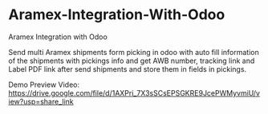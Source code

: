 # Aramex-Integration-With-Odoo
Aramex Integration with Odoo

Send multi Aramex shipments form picking in odoo with auto fill information of the shipments with pickings info and get AWB number, tracking link and Label PDF link after send shipments and store them in fields in pickings.

Demo Preview Video: https://drive.google.com/file/d/1AXPri_7X3sSCsEPSGKRE9JcePWMyvmiU/view?usp=share_link
